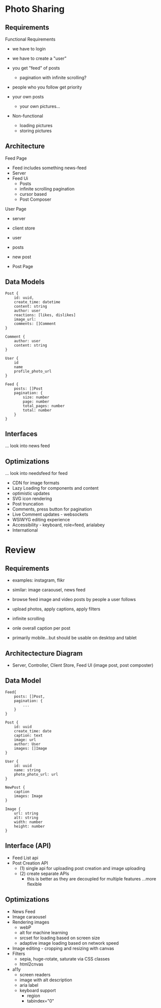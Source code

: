 # Photo Sharing

## Requirements

Functional Requirements

- we have to login
- we have to create a "user"
- you get "feed" of posts
  - pagination with infinite scrolling?
- people who you follow get priority
- your own posts

  - your own pictures...

- Non-functional
  - loading pictures
  - storing pictures

## Architecture

Feed Page

- Feed includes something news-feed
- Server
- Feed Ui
  - Posts
  - infinite scrolling pagination
  - cursor based
  - Post Composer

User Page

- server
- client store
- user
- posts
- new post

- Post Page

## Data Models

```
Post {
    id: uuid,
    create_time: datetime
    content: string
    author: user
    reactions: [likes, dislikes]
    image_url:
    comments: []Comment
}

Comment {
    author: user
    content: string
}

User {
    id
    name
    profile_photo_url
}

Feed {
    posts: []Post
    pagination: {
        size: number
        page: number
        total_pages: number
        total: number
    }
}
```

## Interfaces

... look into news feed

## Optimizations

... look into needsfeed for feed

- CDN for image formats
- Lazy Loading for components and content
- optimistic updates
- SVG icon rendering
- Post truncation
- Comments, press button for pagination
- Live Comment updates - websockets
- WSIWYG editing experience
- Accessibility - keyboard, role=feed, arialabey
- International

# Review

## Requirements

- examples: instagram, flikr
- similar: image caraousel, news feed

- browse feed image and video posts by people a user follows
- upload photos, apply captions, apply filters
- infinite scrolling
- onle overall caption per post
- primarily mobile...but should be usable on desktop and tablet

## Architectecture Diagram

- Server, Controller, Client Store, Feed UI (image post, post composter)

## Data Model

```
Feed{
    posts: []Post,
    pagination: {
        ...
    }
}

Post {
    id: uuid
    create_time: date
    caption: text
    image: url
    author: User
    images: []Image
}

User {
    id: uuid
    name: string
    photo_photo_url: url
}

NewPost {
    caption
    images: Image
}

Image {
    url: string
    alt: string
    width: number
    height: number
}

```

## Interface (API)

- Feed List api
- Post Creation API
  - (1) single api for uploading post creation and image uploading
  - (2) create separate APIs
    - this is better as they are decoupled for multiple features ...more flexible

## Optimizations

- News Feed
- Image caraousel
- Rendering images
  - webP
  - alt for machine learning
  - srcset for loading based on screen size
  - adaptive image loading based on network speed
- Image editing - cropping and resizing with canvas
- Filters
  - sepia, huge-rotate, saturate via CSS classes
  - html2cnvas
- a11y
  - screen readers
  - image with alt description
  - aria label
  - keyboard support
    - region
    - tabindex="0"
